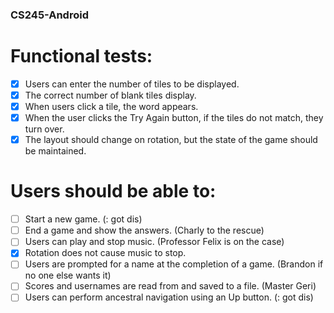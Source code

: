 ### CS245-Android

# Functional tests:
- [x] Users can enter the number of tiles to be displayed.
- [x] The correct number of blank tiles display.
- [x] When users click a tile, the word appears.
- [x] When the user clicks the Try Again button, if the tiles do not match, they turn over.
- [x] The layout should change on rotation, but the state of the game should be maintained.
# Users should be able to:
- [ ] Start a new game. (: got dis)
- [ ] End a game and show the answers. (Charly to the rescue)
- [ ] Users can play and stop music. (Professor Felix is on the case)
- [x] Rotation does not cause music to stop.
- [ ] Users are prompted for a name at the completion of a game. (Brandon if no one else wants it) 
- [ ] Scores and usernames are read from and saved to a file. (Master Geri)
- [ ] Users can perform ancestral navigation using an Up button. (: got dis)
